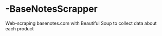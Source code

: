 # -BaseNotesScrapper
Web-scraping basenotes.com with Beautiful Soup to collect data about each product 

